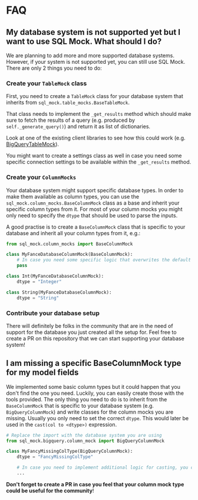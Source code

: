 
# FAQ

## My database system is not supported yet but I want to use SQL Mock. What should I do?

We are planning to add more and more supported database systems. However, if your system is not supported yet, you can still use SQL Mock. There are only 2 things you need to do:

### Create your `TableMock` class

First, you need to create a `TableMock` class for your database system that inherits from `sql_mock.table_mocks.BaseTableMock`.

That class needs to implement the `_get_results` method which should make sure to fetch the results of a query (e.g. produced by `self._generate_query()`) and return it as list of dictionaries.

Look at one of the existing client libraries to see how this could work (e.g. [BigQueryTableMock](https://github.com/DeepLcom/sql-mock/blob/main/src/sql_mock/bigquery/table_mocks.py)).

You might want to create a settings class as well in case you need some specific connection settings to be available within the `_get_results` method.

### Create your `ColumnMocks`

Your database system might support specific database types. In order to make them available as column types, you can use the `sql_mock.column_mocks.BaseColumnMock` class as a base and inherit your specific column types from it.
For most of your column mocks you might only need to specify the `dtype` that should be used to parse the inputs.

A good practise is to create a `BaseColumnMock` class that is specific to your database and inherit all your column types from it, e.g.:

```python
from sql_mock.column_mocks import BaseColumnMock

class MyFanceDatabaseColumnMock(BaseColumnMock):
    # In case you need some specific logic that overwrites the default behavior, you can do so here
    pass

class Int(MyFanceDatabaseColumnMock):
    dtype = "Integer"

class String(MyFanceDatabaseColumnMock):
    dtype = "String"
```

### Contribute your database setup

There will definitely be folks in the community that are in the need of support for the database you just created all the setup for.
Feel free to create a PR on this repository that we can start supporting your database system!

## I am missing a specific BaseColumnMock type for my model fields

We implemented some basic column types but it could happen that you don't find the one you need.
Luckily, you can easily create those with the tools provided.
The only thing you need to do is to inherit from the `BaseColumnMock` that is specific to your database system (e.g. `BigQueryColumnMock`) and write classes for the column mocks you are missing. Usually you only need to set the correct `dtype`. This would later be used in the `cast(col to <dtype>)` expression.

```python
# Replace the import with the database system you are using
from sql_mock.bigquery.column_mock import BigQueryColumnMock

class MyFancyMissingColType(BigQueryColumnMock):
    dtype = "FancyMissingColType"

    # In case you need to implement additional logic for casting, you can do so here
    ...
```

**Don't forget to create a PR in case you feel that your column mock type could be useful for the community**!
